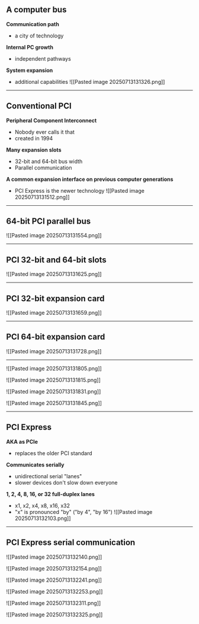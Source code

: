 ## A computer bus
**Communication path**
- a city of technology

**Internal PC growth**
- independent pathways

**System expansion**
- additional capabilities
![[Pasted image 20250713131326.png]]

---
## Conventional PCI
**Peripheral Component Interconnect**
- Nobody ever calls it that 
- created in 1994

**Many expansion slots**
- 32-bit and 64-bit bus width 
- Parallel communication 

**A common expansion interface on previous computer generations**
- PCI Express is the newer technology 
![[Pasted image 20250713131512.png]]

---
## 64-bit PCI parallel bus
![[Pasted image 20250713131554.png]]

---
## PCI 32-bit and 64-bit slots 
![[Pasted image 20250713131625.png]]

---
## PCI 32-bit expansion card
![[Pasted image 20250713131659.png]]

---
## PCI 64-bit expansion card 
![[Pasted image 20250713131728.png]]

---
![[Pasted image 20250713131805.png]]

![[Pasted image 20250713131815.png]]

![[Pasted image 20250713131831.png]]

![[Pasted image 20250713131845.png]]

---
## PCI Express
**AKA as PCIe**
- replaces the older PCI standard 

**Communicates serially**
- unidirectional serial "lanes"
- slower devices don't slow down everyone

**1, 2, 4, 8, 16, or 32 full-duplex lanes**
- x1, x2, x4, x8, x16, x32
- "x" is pronounced "by" ("by 4", "by 16")
![[Pasted image 20250713132103.png]]

---
## PCI Express serial communication 
![[Pasted image 20250713132140.png]]

![[Pasted image 20250713132154.png]]

![[Pasted image 20250713132241.png]]

![[Pasted image 20250713132253.png]]

![[Pasted image 20250713132311.png]]

![[Pasted image 20250713132325.png]]
